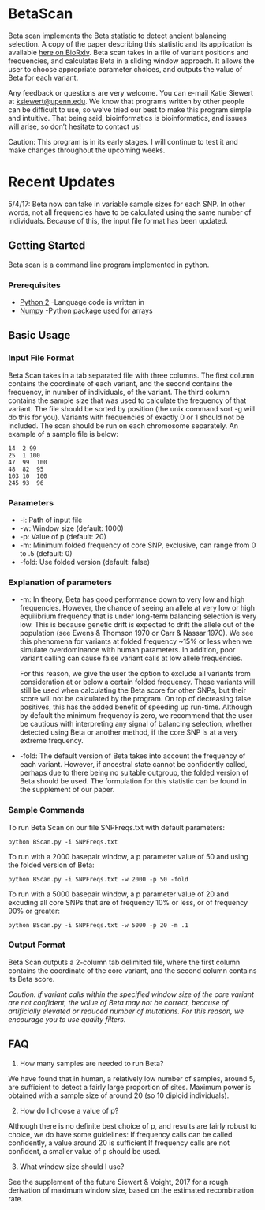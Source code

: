 # BetaScan
Beta scan implements the Beta statistic to detect ancient balancing selection. A copy of the paper describing this statistic and its application is available [here on BioRxiv](http://biorxiv.org/content/early/2017/03/01/112870). Beta scan takes in a file of variant positions and frequencies, and calculates Beta in a sliding window approach. It allows the user to choose appropriate parameter choices, and outputs the value of Beta for each variant.

Any feedback or questions are very welcome. You can e-mail Katie Siewert at ksiewert@upenn.edu. We know that programs written by other people can be difficult to use, so we’ve tried our best to make this program simple and intuitive. That being said, bioinformatics is bioinformatics, and issues will arise, so don’t hesitate to contact us!

Caution: This program is in its early stages. I will continue to test it and make changes throughout the upcoming weeks.

# Recent Updates
5/4/17: Beta now can take in variable sample sizes for each SNP. In other words, not all frequencies have to be calculated using the same number of individuals. Because of this, the input file format has been updated.

## Getting Started
Beta scan is a command line program implemented in python.

### Prerequisites 
* [Python 2](https://www.python.org/downloads/) -Language code is written in
* [Numpy](http://www.numpy.org/) -Python package used for arrays

## Basic Usage

### Input File Format
Beta Scan takes in a tab separated file with three columns. The first column contains the coordinate of each variant, and the second contains the frequency, in number of individuals, of the variant. The third column contains the sample size that was used to calculate the frequency of that variant. The file should be sorted by position (the unix command sort -g will do this for you). Variants with frequencies of exactly 0 or 1 should not be included. The scan should be run on each chromosome separately. An example of a sample file is below:

```
14  2 99  
25  1 100  
47  99  100
48  82  95
103 10  100
245 93  96
```
### Parameters 
* -i: Path of input file
* -w: Window size (default: 1000)
* -p: Value of p (default: 20)
* -m: Minimum folded frequency of core SNP, exclusive, can range from 0 to .5 (default: 0)
* -fold: Use folded version (default: false)

### Explanation of parameters
* -m: In theory, Beta has good performance down to very low and high frequencies. However, the chance of seeing an allele at very low or high equilibrium frequency that is under long-term balancing selection is very low. This is because genetic drift is expected to drift the allele out of the population (see Ewens & Thomson 1970 or Carr & Nassar 1970). We see this phenomena for variants at folded frequency ~15% or less when we simulate overdominance with human parameters. In addition, poor variant calling can cause false variant calls at low allele frequencies. 

  For this reason, we give the user the option to exclude all variants from consideration at or below a certain folded frequency. These variants will still be used when calculating the Beta score for other SNPs, but their score will not be calculated by the program. On top of decreasing false positives, this has the added benefit of speeding up run-time. Although by default the minimum frequency is zero, we recommend that the user be cautious with interpreting any signal of balancing selection, whether detected using Beta or another method, if the core SNP is at a very extreme frequency.

* -fold: The default version of Beta takes into account the frequency of each variant. However, if ancestral state cannot be confidently called, perhaps due to there being no suitable outgroup, the folded version of Beta should be used. The formulation for this statistic can be found in the supplement of our paper.

### Sample Commands
To run Beta Scan on our file SNPFreqs.txt with default parameters:
```
python BScan.py -i SNPFreqs.txt
```
To run with a 2000 basepair window, a p parameter value of 50 and using the folded version of Beta:
```
python BScan.py -i SNPFreqs.txt -w 2000 -p 50 -fold
```
To run with a 5000 basepair window, a p parameter value of 20 and excuding all core SNPs that are of frequency 10% or less, or of frequency 90% or greater:
```
python BScan.py -i SNPFreqs.txt -w 5000 -p 20 -m .1
```

### Output Format
Beta Scan outputs a 2-column tab delimited file, where the first column contains the coordinate of the core variant, and the second column contains its Beta score.

*Caution: if variant calls within the specified window size of the core variant are not confident, the value of Beta may not be correct, because of artificially elevated or reduced number of mutations. For this reason, we encourage you to use quality filters.*

## FAQ
1. How many samples are needed to run Beta?

We have found that in human, a relatively low number of samples, around 5, are sufficient to detect a fairly large proportion of sites. Maximum power is obtained with a sample size of around 20 (so 10 diploid individuals).

2. How do I choose a value of p?

Although there is no definite best choice of p, and results are fairly robust to choice, we do have some guidelines:
If frequency calls can be called confidently, a value around 20 is sufficient
If frequency calls are not confident, a smaller value of p should be used. 

3. What window size should I use?

See the supplement of the future Siewert & Voight, 2017 for a rough derivation of maximum window size, based on the estimated recombination rate.


